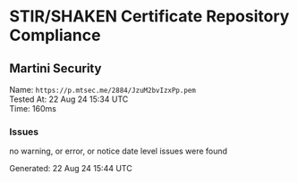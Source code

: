 # STIR/SHAKEN Certificate Repository Compliance

## Martini Security

Name: `https://p.mtsec.me/2884/JzuM2bvIzxPp.pem`\
Tested At: 22 Aug 24 15:34 UTC\
Time: 160ms

### Issues

no warning, or error, or notice date level issues were found

Generated: 22 Aug 24 15:44 UTC